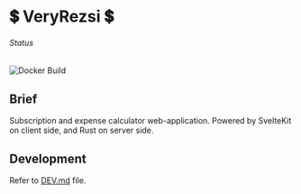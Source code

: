 # 💲 VeryRezsi 💲
###### Status
![Docker Build](https://github.com/szattila98/veryrezsi/actions/workflows/images.yml/badge.svg)
## Brief 
Subscription and expense calculator web-application.
Powered by SvelteKit on client side, and Rust on server side.

## Development
Refer to [DEV.md](../main/DEV.md) file.